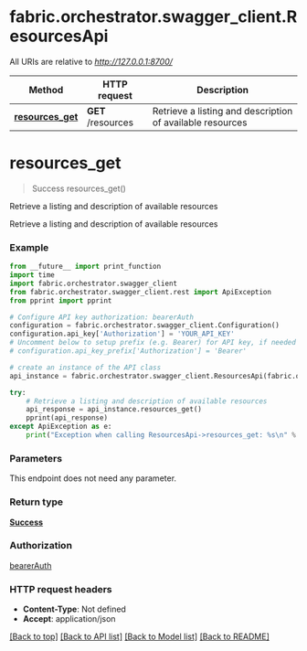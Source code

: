 # fabric.orchestrator.swagger_client.ResourcesApi

All URIs are relative to *http://127.0.0.1:8700/*

Method | HTTP request | Description
------------- | ------------- | -------------
[**resources_get**](ResourcesApi.md#resources_get) | **GET** /resources | Retrieve a listing and description of available resources

# **resources_get**
> Success resources_get()

Retrieve a listing and description of available resources

Retrieve a listing and description of available resources

### Example
```python
from __future__ import print_function
import time
import fabric.orchestrator.swagger_client
from fabric.orchestrator.swagger_client.rest import ApiException
from pprint import pprint

# Configure API key authorization: bearerAuth
configuration = fabric.orchestrator.swagger_client.Configuration()
configuration.api_key['Authorization'] = 'YOUR_API_KEY'
# Uncomment below to setup prefix (e.g. Bearer) for API key, if needed
# configuration.api_key_prefix['Authorization'] = 'Bearer'

# create an instance of the API class
api_instance = fabric.orchestrator.swagger_client.ResourcesApi(fabric.orchestrator.swagger_client.ApiClient(configuration))

try:
    # Retrieve a listing and description of available resources
    api_response = api_instance.resources_get()
    pprint(api_response)
except ApiException as e:
    print("Exception when calling ResourcesApi->resources_get: %s\n" % e)
```

### Parameters
This endpoint does not need any parameter.

### Return type

[**Success**](Success.md)

### Authorization

[bearerAuth](../README.md#bearerAuth)

### HTTP request headers

 - **Content-Type**: Not defined
 - **Accept**: application/json

[[Back to top]](#) [[Back to API list]](../README.md#documentation-for-api-endpoints) [[Back to Model list]](../README.md#documentation-for-models) [[Back to README]](../README.md)

